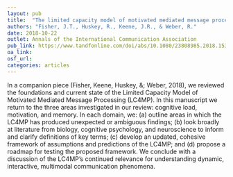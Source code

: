 ```yaml
---
layout: pub
title:  "The limited capacity model of motivated mediated message processing: looking to the future."
authors: "Fisher, J.T., Huskey, R., Keene, J.R., & Weber, R."
date: 2018-10-22
outlet: Annals of the International Communication Association
pub_link: https://www.tandfonline.com/doi/abs/10.1080/23808985.2018.1534551?journalCode=rica20 
oa_link: 
osf_url: 
categories: articles
---
```


In a companion piece (Fisher, Keene, Huskey, &; Weber, 2018), we reviewed the foundations and current state of the Limited Capacity Model of Motivated Mediated Message Processing (LC4MP). In this manuscript we return to the three areas investigated in our review: cognitive load, motivation, and memory. In each domain, we: (a) outline areas in which the LC4MP has produced unexpected or ambiguous findings; (b) look broadly at literature from biology, cognitive psychology, and neuroscience to inform and clarify definitions of key terms; (c) develop an updated, cohesive framework of assumptions and predictions of the LC4MP; and (d) propose a roadmap for testing the proposed framework. We conclude with a discussion of the LC4MP’s continued relevance for understanding dynamic, interactive, multimodal communication phenomena.